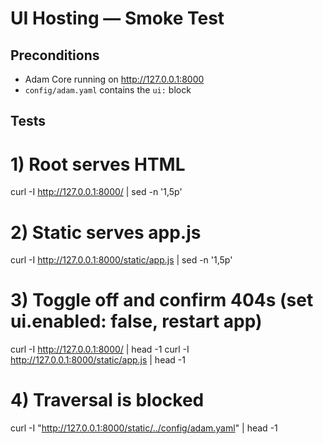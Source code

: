 # UI Hosting — Smoke Test
## Preconditions
- Adam Core running on http://127.0.0.1:8000
- `config/adam.yaml` contains the `ui:` block
## Tests
# 1) Root serves HTML
curl -I http://127.0.0.1:8000/ | sed -n '1,5p'
# 2) Static serves app.js
curl -I http://127.0.0.1:8000/static/app.js | sed -n '1,5p'
# 3) Toggle off and confirm 404s (set ui.enabled: false, restart app)
curl -I http://127.0.0.1:8000/ | head -1
curl -I http://127.0.0.1:8000/static/app.js | head -1
# 4) Traversal is blocked
curl -I "http://127.0.0.1:8000/static/../config/adam.yaml" | head -1
